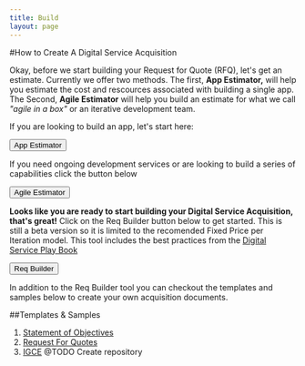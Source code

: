 ```yaml
---
title: Build
layout: page
---
```


#How to Create A Digital Service Acquisition 

Okay, before we start building your Request for Quote (RFQ), let's get an estimate. Currently we offer two methods. The first, <strong>App Estimator,</strong> will help you estimate the cost and rescources associated with building a single app.  The Second, <strong>Agile Estimator</strong> will help you build an estimate for what we call <em>"agile in a box"</em> or an iterative development team.

<p>If you are looking to build an app, let's start here:</p>
<p><div><FORM>
<INPUT TYPE="button" VALUE="App Estimator" onClick="parent.location='https://pre-award.herokuapp.com/'">
</FORM>
</div></p>

<p>If you need ongoing development services or are looking to build a series of capabilities click the button below</p>
<p><div><FORM>
<INPUT TYPE="button" VALUE="Agile Estimator" onClick="parent.location='https://docs.google.com/a/gsa.gov/document/d/1o64xuqUNTwKYs0x-bYLPPFinUgCE5Q2ii-76nG9E4to/edit?usp=sharing'">
</FORM></div></p>

<strong>Looks like you are ready to start building your Digital Service Acquisition, that's great!</strong> Click on the Req Builder  button below to get started. This is still a beta version so it is limited to the recomended Fixed Price per Iteration model. This tool includes the best practices from the <a href="https://playbook.cio.gov/">Digital Service Play Book</a>


<FORM>
<INPUT TYPE="button" VALUE="Req Builder" onClick="parent.location='https://acquisition-planning-beta.herokuapp.com/'">
</FORM>

In addition to the Req Builder tool you can checkout the templates and samples below to create your own acquisition documents.
<span class="anchor" id="data-custodian-development"></span>

##Templates & Samples

1. [Statement of Objectives](/developers)
2. [Request For Quotes](https://github.com/energyos/OpenESPI-Common-java/blob/master/etc/espiDerived.xsd)
3. [IGCE](/library/video)
@TODO Create repository


